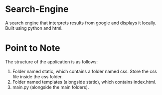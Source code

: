 # Search-Engine
A search engine that interprets results from google and displays it locally. Built using python and html.

# Point to Note
The structure of the application is as follows:
  1. Folder named static, which contains a folder named css. Store the css file inside the css folder.
  2. Folder named templates (alongside static), which contains index.html.
  3. main.py (alongside the main folders).
